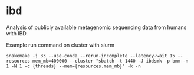 # ibd
Analysis of publicly available metagenomic sequencing data from humans with IBD.

Example run command on cluster with slurm

```
snakemake -j 33 --use-conda --rerun-incomplete --latency-wait 15 --resources mem_mb=400000 --cluster "sbatch -t 1440 -J ibdsmk -p bmm -n 1 -N 1 -c {threads} --mem={resources.mem_mb}" -k -n
```

